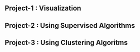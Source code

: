 ## Project-1 : Visualization
## Project-2 : Using Supervised Algorithms
## Project-3 : Using Clustering Algoritms
